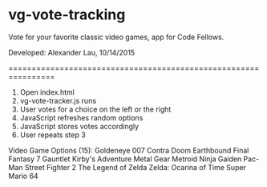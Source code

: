 # vg-vote-tracking
Vote for your favorite classic video games, app for Code Fellows.

Developed: Alexander Lau, 10/14/2015

================================================================

1. Open index.html
2. vg-vote-tracker.js runs
3. User votes for a choice on the left or the right
4. JavaScript refreshes random options
5. JavaScript stores votes accordingly
6. User repeats step 3

Video Game Options (15):
Goldeneye 007
Contra
Doom
Earthbound
Final Fantasy 7
Gauntlet
Kirby's Adventure
Metal Gear
Metroid
Ninja Gaiden
Pac-Man
Street Fighter 2
The Legend of Zelda
Zelda: Ocarina of Time
Super Mario 64
